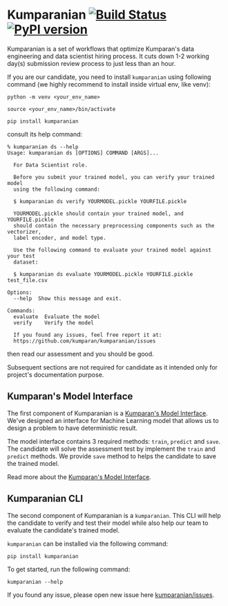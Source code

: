 # Kumparanian [![Build Status](https://travis-ci.org/kumparan/kumparanian.svg?branch=master)](https://travis-ci.org/kumparan/kumparanian) [![PyPI version](https://badge.fury.io/py/kumparanian.svg)](https://badge.fury.io/py/kumparanian)
Kumparanian is a set of workflows that optimize Kumparan's data engineering 
and data scientist hiring process. It cuts down 1-2 working day(s) submission 
review process to just less than an hour.

If you are our candidate, you need to install `kumparanian` using following command (we highly recommend to install inside virtual env, like venv):

    python -m venv <your_env_name>

    source <your_env_name>/bin/activate

    pip install kumparanian 

consult its help command:

    % kumparanian ds --help
    Usage: kumparanian ds [OPTIONS] COMMAND [ARGS]...

      For Data Scientist role.

      Before you submit your trained model, you can verify your trained model
      using the following command:

      $ kumparanian ds verify YOURMODEL.pickle YOURFILE.pickle
    
      YOURMODEL.pickle should contain your trained model, and YOURFILE.pickle
      should contain the necessary preprocessing components such as the vectorizer, 
      label encoder, and model type.

      Use the following command to evaluate your trained model against your test
      dataset:

      $ kumparanian ds evaluate YOURMODEL.pickle YOURFILE.pickle test_file.csv

    Options:
      --help  Show this message and exit.

    Commands:
      evaluate  Evaluate the model
      verify    Verify the model

      If you found any issues, feel free report it at:
      https://github.com/kumparan/kumparanian/issues

then read our assessment and you should be good.

Subsequent sections are not required for candidate as it intended only for project's
documentation purpose.


## Kumparan's Model Interface
The first component of Kumparanian is a 
[Kumparan's Model Interface](./interface/model.py).
We've designed an interface for Machine Learning model that allows us to 
design a problem to have deterministic result.

The model interface contains 3 required methods: `train`, `predict` and 
`save`. The candidate will solve the assessment test by implement the `train` 
and `predict` methods. We provide `save` method to helps the candidate to save 
the trained model.

Read more about the [Kumparan's Model Interface](./interface/README.md).


## Kumparanian CLI
The second component of Kumparanian is a `kumparanian`. This CLI will help
the candidate to verify and test their model while also help our team to evaluate
the candidate's trained model.

`kumparanian` can be installed via the following command:

    pip install kumparanian

To get started, run the following command:

    kumparanian --help



If you found any issue, please open new issue here 
[kumparanian/issues](https://github.com/kumparan/kumparanian/issues).


